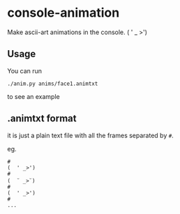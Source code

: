 # console-animation

Make ascii-art animations in the console. (   ' _ >')


## Usage

You can run

```
./anim.py anims/face1.animtxt
```

to see an example

## .animtxt format

it is just a plain text file with all the frames separated by `#`.

eg.

```
#
(  ' _>')
#
(  ꙾ _>꙾)
#
(  ' _>')
#
...
```
